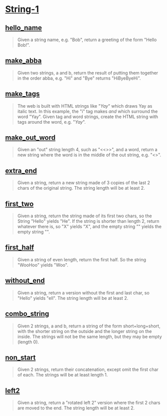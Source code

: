# [String-1](https://codingbat.com/python/String-1)

## [hello_name](https://codingbat.com/prob/p115413)

> Given a string name, e.g. "Bob", return a greeting of the form "Hello Bob!".

## [make_abba](https://codingbat.com/prob/p182144)

> Given two strings, a and b, return the result of putting them together in the order abba, e.g. "Hi" and "Bye" returns "HiByeByeHi".

## [make_tags](https://codingbat.com/prob/p132290)

> The web is built with HTML strings like "<i>Yay</i>" which draws Yay as italic text. In this example, the "i" tag makes <i> and </i> which surround the word "Yay". Given tag and word strings, create the HTML string with tags around the word, e.g. "<i>Yay</i>".

## [make_out_word](https://codingbat.com/prob/p129981)

> Given an "out" string length 4, such as "<<>>", and a word, return a new string where the word is in the middle of the out string, e.g. "<<word>>".

## [extra_end](https://codingbat.com/prob/p148853)

> Given a string, return a new string made of 3 copies of the last 2 chars of the original string. The string length will be at least 2.

## [first_two](https://codingbat.com/prob/p184816)

> Given a string, return the string made of its first two chars, so the String "Hello" yields "He". If the string is shorter than length 2, return whatever there is, so "X" yields "X", and the empty string "" yields the empty string "".

## [first_half](https://codingbat.com/prob/p107010)

> Given a string of even length, return the first half. So the string "WooHoo" yields "Woo".

## [without_end](https://codingbat.com/prob/p138533)

> Given a string, return a version without the first and last char, so "Hello" yields "ell". The string length will be at least 2.

## [combo_string](https://codingbat.com/prob/p194053)

> Given 2 strings, a and b, return a string of the form short+long+short, with the shorter string on the outside and the longer string on the inside. The strings will not be the same length, but they may be empty (length 0).

## [non_start](https://codingbat.com/prob/p127703)

> Given 2 strings, return their concatenation, except omit the first char of each. The strings will be at least length 1.

## [left2](https://codingbat.com/prob/p160545)

> Given a string, return a "rotated left 2" version where the first 2 chars are moved to the end. The string length will be at least 2.

